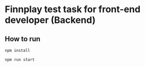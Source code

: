 # Finnplay test task for front-end developer (Backend)

## How to run

```bash
npm install

npm run start
```
